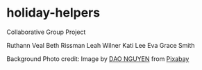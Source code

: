 # holiday-helpers
Collaborative Group Project

Ruthann Veal
Beth Rissman
Leah Wilner
Kati Lee
Eva Grace Smith



Background Photo credit:  Image by <a href="https://pixabay.com/users/ken142857-30559248/?utm_source=link-attribution&amp;utm_medium=referral&amp;utm_campaign=image&amp;utm_content=7517967">DAO NGUYEN</a> from <a href="https://pixabay.com//?utm_source=link-attribution&amp;utm_medium=referral&amp;utm_campaign=image&amp;utm_content=7517967">Pixabay</a>